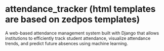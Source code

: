 # attendance_tracker (html templates are based on zedpos templates)
A web-based attendance management system built with Django that allows institutions to efficiently track student attendance, visualize attendance trends, and predict future absences using machine learning.
